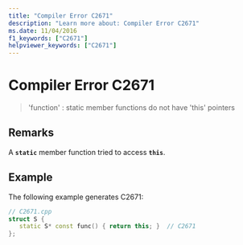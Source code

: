 ```yaml
---
title: "Compiler Error C2671"
description: "Learn more about: Compiler Error C2671"
ms.date: 11/04/2016
f1_keywords: ["C2671"]
helpviewer_keywords: ["C2671"]
---
```

# Compiler Error C2671

> 'function' : static member functions do not have 'this' pointers

## Remarks

A **`static`** member function tried to access **`this`**.

## Example

The following example generates C2671:

```cpp
// C2671.cpp
struct S {
   static S* const func() { return this; }  // C2671
};
```
